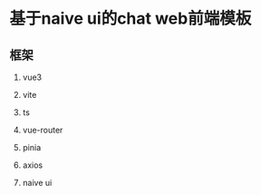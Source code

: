# 基于naive ui的chat web前端模板

## 框架

1. vue3

2. vite

3. ts

4. vue-router

5. pinia

6. axios

7. naive ui
